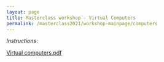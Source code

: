 ```yaml
---
layout: page
title: Masterclass workshop - Virtual Computers
permalink: /masterclass2021/workshop-mainpage/computers
---
```


*Instructions*:

[Virtual computers.pdf](https://github.com/ImmuneDynamics/ImmuneDynamics.github.io/files/7408842/Virtual.computers.pdf)

<html>
<body>
    <object data="https://github.com/ImmuneDynamics/ImmuneDynamics.github.io/files/7408842/Virtual.computers.pdf" type="application/pdf">
        <embed src="https://github.com/ImmuneDynamics/ImmuneDynamics.github.io/files/7408842/Virtual.computers.pdf" type="application/pdf" />
    </object>
</body>
</html>
